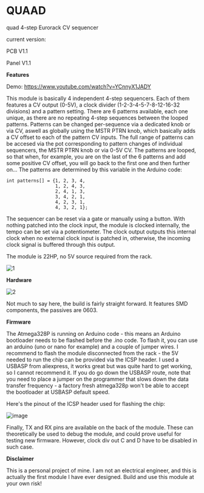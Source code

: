 # QUAAD
quad 4-step Eurorack CV sequencer

current version:

PCB     V1.1

Panel   V1.1

**Features**

Demo: https://www.youtube.com/watch?v=YCnnyX1JADY

This module is basically 4 independent 4-step sequencers. Each of them features a CV output (0-5V), a clock divider (1-2-3-4-5-7-8-12-16-32 divisions) and a pattern setting.
There are 6 patterns available, each one unique, as there are no repeating 4-step sequences between the looped patterns. Patterns can be changed per-sequence via a dedicated knob or via CV, aswell as globally using the MSTR PTRN knob, which basically adds a CV offset to each of the pattern CV inputs. The full range of patterns can be accesed via the pot corresponding to pattern changes of individual sequencers, the MSTR PTRN knob or via 0-5V CV. The patterns are looped, so that when, for example, you are on the last of the 6 patterns and add some positive CV offset, you will go back to the first one and then further on...
The patterns are determined by this variable in the Arduino code:

    int patterns[] = {1, 2, 3, 4,
                      1, 2, 4, 3,
                      2, 4, 1, 3,
                      3, 4, 2, 1,
                      4, 2, 3, 1,
                      4, 3, 2, 1};

The sequencer can be reset via a gate or manually using a button.
With nothing patched into the clock input, the module is clocked internally, the tempo can be set via a potentiometer. The clock output outputs this internal clock when no external clock input is patched in, otherwise, the incoming clock signal is buffered through this output.

The module is 22HP, no 5V source required from the rack.

![1](https://user-images.githubusercontent.com/66487560/161437107-493f1656-3058-4b45-add9-1960b430ef7d.jpg)

**Hardware**

![2](https://user-images.githubusercontent.com/66487560/161437244-39107ae3-6e29-4cdc-b105-9865ff89313c.jpg)

Not much to say here, the build is fairly straight forward. It features SMD components, the passives are 0603. 

**Firmware**

The Atmega328P is running on Arduino code - this means an Arduino bootloader needs to be flashed before the .ino code. To flash it, you can use an arduino (uno or nano for example) and a couple of jumper wires. I recommend to flash the module disconnected from the rack - the 5V needed to run the chip can be provided via the ICSP header. I used a USBASP from aliexpress, it works great but was quite hard to get working, so I cannot recommend it. If you do go down the USBASP route, note that you need to place a jumper on the programmer that slows down the data transfer frequency - a factory fresh atmega328p won't be able to accept the bootloader at USBASP default speed.

Here's the pinout of the ICSP header used for flashing the chip:

![image](https://user-images.githubusercontent.com/66487560/161437515-88f70fad-4fca-49ac-b76e-4368312f6c80.png)

Finally, TX and RX pins are available on the back of the module. These can theoretically be used to debug the module, and could prove useful for testing new firmware. However, clock div out C and D have to be disabled in such case.

**Disclaimer**

This is a personal project of mine. I am not an electrical engineer, and this is actually the first module I have ever designed. Build and use this module at your own risk!
